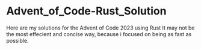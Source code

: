 # Advent_of_Code-Rust_Solution
Here are my solutions for the Advent of Code 2023 using Rust
It may not be the most effecient and concise way, because i focused on being as fast as possible.
